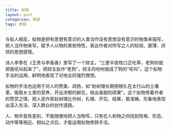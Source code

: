 ```yaml
---
title: 拟物
layout: post
categories: 修辞
tags: 修辞
---
```


与拟人相反，拟物是把有思想有意识的人类当作没有思想没有意识的物类来描写，把人当作物来写，赋予人以物的某些特性，表达作者对所写之人的轻视、鄙薄、厌烦的思想感情。

诗人李季在《王贵与李香香》里写了一个财主，“三更半夜牲口正吃草，老狗你就把我吼叫起来了”，把财主拟作“老狗”，财主的吩咐就成了狗的“吼叫”。这个拟物手法的运用，鲜明地表现了对地主的强烈憎恨。

拟物的手法也运用于对人的赞美、颂扬，如“赵树理长期把根扎在太行山的土壤里，吸取乡土里的营养，开出浓郁的鲜花，结出香甜的硕果”，这个拟物带着作者的赞赏之情，把人民作家赵树理比作树，扎根、开花、结果，极准确、形象地表现出深入生活、深入群众的创作道路。

人、物毕竟有差别，不能随便地把人当物写，只有在人和物之间找到性格、形态、动作等等相近、相似之点后，才能运用拟物修辞手法。 